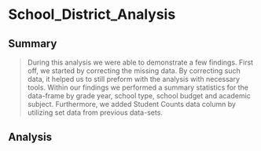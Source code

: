 # School_District_Analysis

## Summary

> During this analysis we were able to demonstrate a few findings. First off, we started by correcting the missing data. By correcting such data, it helped us to still preform with the analysis with necessary tools. Within our findings we performed a summary statistics for the data-frame by grade year, school type, school budget and academic subject. Furthermore, we added Student Counts data column by utilizing set data from previous data-sets.

## Analysis

>

